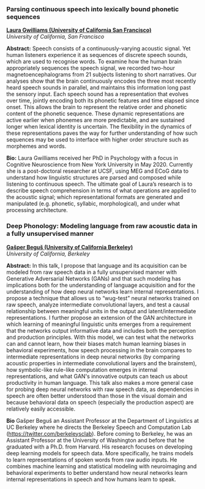 

  ###  Parsing continuous speech into lexically bound phonetic sequences
  [**Laura Gwilliams (University of California San Francisco)**][gwilliams] <BR>
  *University of California, San Francisco*
 
  **Abstract:** Speech consists of a continuously-varying acoustic signal. Yet human listeners experience it as sequences of discrete speech sounds, which are used to recognise words. To examine how the human brain appropriately sequences the speech signal, we recorded two-hour magnetoencephalograms from 21 subjects listening to short narratives. Our analyses show that the brain continuously encodes the three most recently heard speech sounds in parallel, and maintains this information long past the sensory input. Each speech sound has a representation that evolves over time, jointly encoding both its phonetic features and time elapsed since onset. This allows the brain to represent the relative order and phonetic content of the phonetic sequence. These dynamic representations are active earlier when phonemes are more predictable, and are sustained longer when lexical identity is uncertain. The flexibility in the dynamics of these representations paves the way for further understanding of how such sequences may be used to interface with higher order structure such as morphemes and words. <BR>
 
**Bio:**  Laura Gwilliams received her PhD in Psychology with a focus in Cognitive Neuroscience from New York University in May 2020. Currently she is a post-doctoral researcher at UCSF, using MEG and ECoG data to understand how linguistic structures are parsed and composed while listening to continuous speech. The ultimate goal of Laura’s research is to describe speech comprehension in terms of what operations are applied to the acoustic signal; which representational formats are generated and manipulated (e.g. phonetic, syllabic, morphological), and under what processing architecture.

 
 ### Deep Phonology: Modeling language from raw acoustic data in a fully unsupervised manner
 [**Gašper Beguš (University of California Berkeley)**][begus] <BR>
 *University of California, Berkeley*
  
 **Abstract:** In this talk, I propose that language and its acquisition can be modeled from raw speech data in a fully unsupervised manner with Generative Adversarial Networks (GANs) and that such modeling has implications both for the understanding of language acquisition and for the understanding of how deep neural networks learn internal representations. I propose a technique that allows us to “wug-test” neural networks trained on raw speech, analyze intermediate convolutional layers, and test a causal relationship between meaningful units in the output and latent/intermediate representations. I further propose an extension of the GAN architecture in which learning of meaningful linguistic units emerges from a requirement that the networks output informative data and includes both the perception and production principles. With this model, we can test what the networks can and cannot learn, how their biases match human learning biases in behavioral experiments, how speech processing in the brain compares to intermediate representations in deep neural networks (by comparing acoustic properties in intermediate convolutional layers and the brainstem), how symbolic-like rule-like computation emerges in internal representations, and what GAN's innovative outputs can teach us about productivity in human language. This talk also makes a more general case for probing deep neural networks with raw speech data, as dependencies in speech are often better understood than those in the visual domain and because behavioral data on speech (especially the production aspect) are relatively easily accessible.  

 **Bio** Gašper Beguš an Assistant Professor at the Department of Linguistics at UC Berkeley where he directs the Berkeley Speech and Computation Lab (https://twitter.com/berkeleysclab). Before coming to Berkeley, he was an Assistant Professor at the University of Washington and before that he graduated with a Ph.D. from Harvard. His research focuses on developing deep learning models for speech data. More specifically, he trains models to learn representations of spoken words from raw audio inputs. He combines machine learning and statistical modeling with neuroimaging and behavioral experiments to better understand how neural networks learn internal representations in speech and how humans learn to speak.
  
[gwilliams]: https://lauragwilliams.github.io/
[begus]: https://gbegus.github.io/

